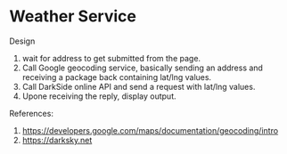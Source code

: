 # Weather Service

Design

1. wait for address to get submitted from the page.
2. Call Google geocoding service, basically sending an address and receiving a package back containing lat/lng values.
3. Call DarkSide online API and send a request with lat/lng values.
4. Upone receiving the reply, display output.


References:
1. https://developers.google.com/maps/documentation/geocoding/intro
2. https://darksky.net
